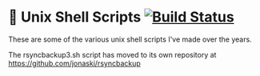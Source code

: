 :shell: Unix Shell Scripts [![Build Status](https://github.com/jonaski/shellscripts/workflows/shellcheck/badge.svg)](https://github.com/jonaski/shellscripts/actions)
==========================

These are some of the various unix shell scripts I've made over the years.

The rsyncbackup3.sh script has moved to its own repository at https://github.com/jonaski/rsyncbackup
